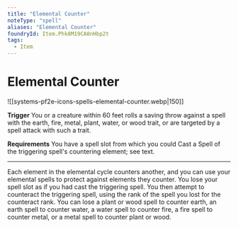 ```yaml
---
title: "Elemental Counter"
noteType: "spell"
aliases: "Elemental Counter"
foundryId: Item.Phk8M19CA0nHbp2t
tags:
  - Item
---
```


# Elemental Counter
![[systems-pf2e-icons-spells-elemental-counter.webp|150]]

**Trigger** You or a creature within 60 feet rolls a saving throw against a spell with the earth, fire, metal, plant, water, or wood trait, or are targeted by a spell attack with such a trait.

**Requirements** You have a spell slot from which you could Cast a Spell of the triggering spell's countering element; see text.

* * *

Each element in the elemental cycle counters another, and you can use your elemental spells to protect against elements they counter. You lose your spell slot as if you had cast the triggering spell. You then attempt to counteract the triggering spell, using the rank of the spell you lost for the counteract rank. You can lose a plant or wood spell to counter earth, an earth spell to counter water, a water spell to counter fire, a fire spell to counter metal, or a metal spell to counter plant or wood.
